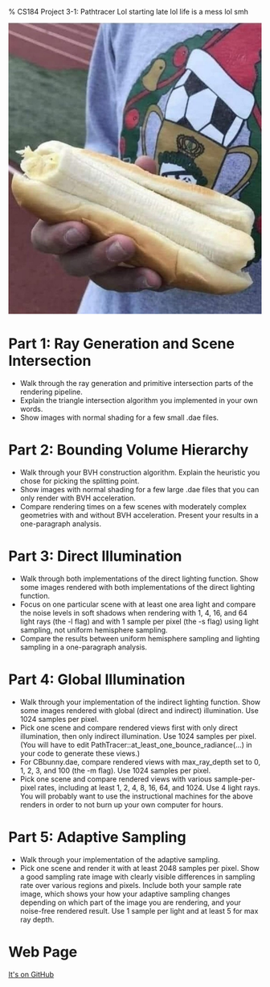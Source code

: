 % CS184 Project 3-1: Pathtracer
Lol starting late lol life is a mess lol smh

![Monkey's Hot Dog](images/FNv4vIYVIAANuY_.jpg)

# Part 1: Ray Generation and Scene Intersection

* Walk through the ray generation and primitive intersection parts of the rendering pipeline.
* Explain the triangle intersection algorithm you implemented in your own words.
* Show images with normal shading for a few small .dae files.

# Part 2: Bounding Volume Hierarchy
* Walk through your BVH construction algorithm. Explain the heuristic you chose for picking the splitting point.
* Show images with normal shading for a few large .dae files that you can only render with BVH acceleration.
* Compare rendering times on a few scenes with moderately complex geometries with and without BVH acceleration. Present your results in a one-paragraph analysis.

# Part 3: Direct Illumination
* Walk through both implementations of the direct lighting function.
Show some images rendered with both implementations of the direct lighting function.
* Focus on one particular scene with at least one area light and compare the noise levels in soft shadows when rendering with 1, 4, 16, and 64 light rays (the -l flag) and with 1 sample per pixel (the -s flag) using light sampling, not uniform hemisphere sampling.
* Compare the results between uniform hemisphere sampling and lighting sampling in a one-paragraph analysis.

# Part 4: Global Illumination
* Walk through your implementation of the indirect lighting function.
Show some images rendered with global (direct and indirect) illumination. Use 1024 samples per pixel.
* Pick one scene and compare rendered views first with only direct illumination, then only indirect illumination. Use 1024 samples per pixel. (You will have to edit PathTracer::at_least_one_bounce_radiance(...) in your code to generate these views.)
* For CBbunny.dae, compare rendered views with max_ray_depth set to 0, 1, 2, 3, and 100 (the -m flag). Use 1024 samples per pixel.
* Pick one scene and compare rendered views with various sample-per-pixel rates, including at least 1, 2, 4, 8, 16, 64, and 1024. Use 4 light rays.
You will probably want to use the instructional machines for the above renders in order to not burn up your own computer for hours.
# Part 5: Adaptive Sampling
* Walk through your implementation of the adaptive sampling.
* Pick one scene and render it with at least 2048 samples per pixel. Show a good sampling rate image with clearly visible differences in sampling rate over various regions and pixels. Include both your sample rate image, which shows your how your adaptive sampling changes depending on which part of the image you are rendering, and your noise-free rendered result. Use 1 sample per light and at least 5 for max ray depth.



# Web Page
[It's on GitHub](https://github.com/cal-cs184-student/sp22-project-webpages-AlbertScribblenaut/blob/master/proj3-1/index.md)
